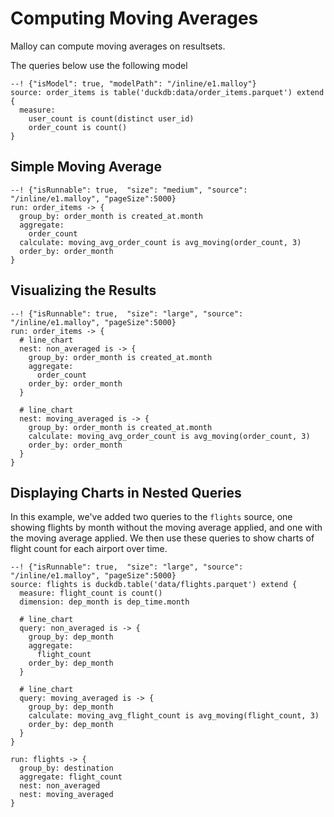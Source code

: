 # Computing Moving Averages

Malloy can compute moving averages on resultsets.

The queries below use the following model

```malloy
--! {"isModel": true, "modelPath": "/inline/e1.malloy"}
source: order_items is table('duckdb:data/order_items.parquet') extend {
  measure: 
    user_count is count(distinct user_id)
    order_count is count()
}
```

## Simple Moving Average

```malloy
--! {"isRunnable": true,  "size": "medium", "source": "/inline/e1.malloy", "pageSize":5000}
run: order_items -> {
  group_by: order_month is created_at.month
  aggregate: 
    order_count
  calculate: moving_avg_order_count is avg_moving(order_count, 3)
  order_by: order_month
}
```

## Visualizing the Results

```malloy
--! {"isRunnable": true,  "size": "large", "source": "/inline/e1.malloy", "pageSize":5000}
run: order_items -> {
  # line_chart
  nest: non_averaged is -> {
    group_by: order_month is created_at.month
    aggregate: 
      order_count
    order_by: order_month
  }

  # line_chart
  nest: moving_averaged is -> {
    group_by: order_month is created_at.month
    calculate: moving_avg_order_count is avg_moving(order_count, 3)
    order_by: order_month
  }
}
```

## Displaying Charts in Nested Queries

In this example, we've added two queries to the `flights` source, one showing flights by month without the moving average applied, and one with the moving average applied. We then use these queries to show charts of flight count for each airport over time.

```malloy
--! {"isRunnable": true,  "size": "large", "source": "/inline/e1.malloy", "pageSize":5000}
source: flights is duckdb.table('data/flights.parquet') extend {
  measure: flight_count is count()
  dimension: dep_month is dep_time.month

  # line_chart
  query: non_averaged is -> {
    group_by: dep_month
    aggregate: 
      flight_count
    order_by: dep_month
  }

  # line_chart
  query: moving_averaged is -> {
    group_by: dep_month
    calculate: moving_avg_flight_count is avg_moving(flight_count, 3)
    order_by: dep_month
  }
}

run: flights -> {
  group_by: destination
  aggregate: flight_count
  nest: non_averaged
  nest: moving_averaged
}
```